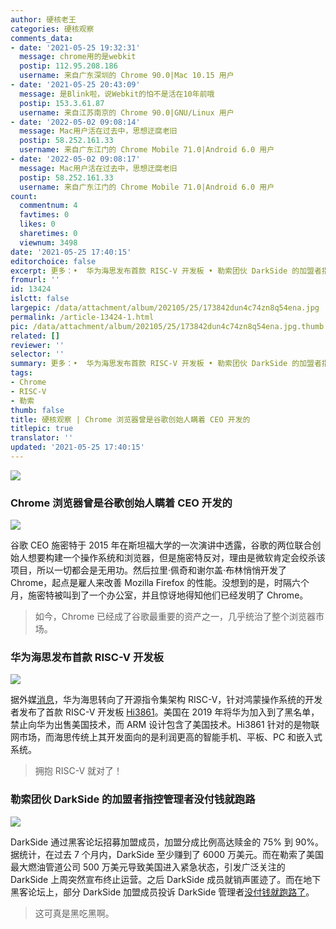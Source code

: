 ```yaml
---
author: 硬核老王
categories: 硬核观察
comments_data:
- date: '2021-05-25 19:32:31'
  message: chrome用的是webkit
  postip: 112.95.208.186
  username: 来自广东深圳的 Chrome 90.0|Mac 10.15 用户
- date: '2021-05-25 20:43:09'
  message: 是Blink啦，说Webkit的怕不是活在10年前哦
  postip: 153.3.61.87
  username: 来自江苏南京的 Chrome 90.0|GNU/Linux 用户
- date: '2022-05-02 09:08:14'
  message: Mac用户活在过去中，思想迂腐老旧
  postip: 58.252.161.33
  username: 来自广东江门的 Chrome Mobile 71.0|Android 6.0 用户
- date: '2022-05-02 09:08:17'
  message: Mac用户活在过去中，思想迂腐老旧
  postip: 58.252.161.33
  username: 来自广东江门的 Chrome Mobile 71.0|Android 6.0 用户
count:
  commentnum: 4
  favtimes: 0
  likes: 0
  sharetimes: 0
  viewnum: 3498
date: '2021-05-25 17:40:15'
editorchoice: false
excerpt: 更多：•  华为海思发布首款 RISC-V 开发板 • 勒索团伙 DarkSide 的加盟者指控管理者没付钱就跑路
fromurl: ''
id: 13424
islctt: false
largepic: /data/attachment/album/202105/25/173842dun4c74zn8q54ena.jpg
permalink: /article-13424-1.html
pic: /data/attachment/album/202105/25/173842dun4c74zn8q54ena.jpg.thumb.jpg
related: []
reviewer: ''
selector: ''
summary: 更多：•  华为海思发布首款 RISC-V 开发板 • 勒索团伙 DarkSide 的加盟者指控管理者没付钱就跑路
tags:
- Chrome
- RISC-V
- 勒索
thumb: false
title: 硬核观察 | Chrome 浏览器曾是谷歌创始人瞒着 CEO 开发的
titlepic: true
translator: ''
updated: '2021-05-25 17:40:15'
---
```


![](/data/attachment/album/202105/25/173842dun4c74zn8q54ena.jpg)


### Chrome 浏览器曾是谷歌创始人瞒着 CEO 开发的


![](/data/attachment/album/202105/25/173901ub0fzd6kwfduooy6.jpg)


谷歌 CEO 施密特于 2015 年在斯坦福大学的一次演讲中透露，谷歌的两位联合创始人想要构建一个操作系统和浏览器，但是施密特反对，理由是微软肯定会绞杀该项目，所以一切都会是无用功。然后拉里·佩奇和谢尔盖·布林悄悄开发了 Chrome，起点是雇人来改善 Mozilla Firefox 的性能。没想到的是，时隔六个月，施密特被叫到了一个办公室，并且惊讶地得知他们已经发明了 Chrome。



> 
> 如今，Chrome 已经成了谷歌最重要的资产之一，几乎统治了整个浏览器市场。
> 
> 
> 


### 华为海思发布首款 RISC-V 开发板


![](/data/attachment/album/202105/25/173939p6hms6pz60fnee0a.jpg)


据外媒[消息](https://www.tomshardware.com/news/huaweis-hisilicon-develops-first-risc-v-design-to-overcome-arm-restrictions)，华为海思转向了开源指令集架构 RISC-V，针对鸿蒙操作系统的开发者发布了首款 RISC-V 开发板 [Hi3861](https://device.harmonyos.com/en/docs/start/introduce/oem_wifi_start_des-0000001050168548)。美国在 2019 年将华为加入到了黑名单，禁止向华为出售美国技术，而 ARM 设计包含了美国技术。Hi3861 针对的是物联网市场，而海思传统上其开发面向的是利润更高的智能手机、平板、PC 和嵌入式系统。



> 
> 拥抱 RISC-V 就对了！
> 
> 
> 


### 勒索团伙 DarkSide 的加盟者指控管理者没付钱就跑路


![](/data/attachment/album/202105/25/174000tgz2341bb3rg5wom.jpg)


DarkSide 通过黑客论坛招募加盟成员，加盟分成比例高达赎金的 75% 到 90%。据统计，在过去 7 个月内，DarkSide 至少赚到了 6000 万美元。而在勒索了美国最大燃油管道公司 500 万美元导致美国进入紧急状态，引发广泛关注的 DarkSide 上周突然宣布终止运营。之后 DarkSide 成员就销声匿迹了。而在地下黑客论坛上，部分 DarkSide 加盟成员投诉 DarkSide 管理者[没付钱就跑路了](https://arstechnica.com/gadgets/2021/05/darkside-ransomware-makers-accused-of-skipping-town-without-paying-affiliates/)。



> 
> 这可真是黑吃黑啊。
> 
> 
>